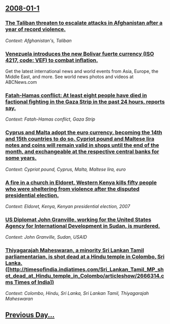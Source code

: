## [2008-01-1](/news/2008/01/1/index.md)

### [ The Taliban threaten to escalate attacks in Afghanistan after a year of record violence. ](/news/2008/01/1/the-taliban-threaten-to-escalate-attacks-in-afghanistan-after-a-year-of-record-violence.md)
_Context: Afghanistan's, Taliban_

### [ Venezuela introduces the new Bolivar fuerte currency (ISO 4217, code: VEF) to combat inflation. ](/news/2008/01/1/venezuela-introduces-the-new-bolavar-fuerte-currency-iso-4217-code-vef-to-combat-inflation.md)
Get the latest international news and world events from Asia, Europe, the Middle East, and more. See world news photos and videos at ABCNews.com

### [ Fatah-Hamas conflict: At least eight people have died in factional fighting in the Gaza Strip in the past 24 hours, reports say. ](/news/2008/01/1/fatahahamas-conflict-at-least-eight-people-have-died-in-factional-fighting-in-the-gaza-strip-in-the-past-24-hours-reports-say.md)
_Context: Fatah-Hamas conflict, Gaza Strip_

### [ Cyprus and Malta adopt the euro currency, becoming the 14th and 15th countries to do so. Cypriot pound and Maltese lira notes and coins will remain valid in shops until the end of the month, and exchangeable at the respective central banks for some years. ](/news/2008/01/1/cyprus-and-malta-adopt-the-euro-currency-becoming-the-14th-and-15th-countries-to-do-so-cypriot-pound-and-maltese-lira-notes-and-coins-wil.md)
_Context: Cypriot pound, Cyprus, Malta, Maltese lira, euro_

### [ A fire in a church in Eldoret, Western Kenya kills fifty people who were sheltering from violence after the disputed presidential election. ](/news/2008/01/1/a-fire-in-a-church-in-eldoret-western-kenya-kills-fifty-people-who-were-sheltering-from-violence-after-the-disputed-presidential-election.md)
_Context: Eldoret, Kenya, Kenyan presidential election, 2007_

### [ US Diplomat John Granville, working for the United States Agency for International Development in Sudan, is murdered. ](/news/2008/01/1/us-diplomat-john-granville-working-for-the-united-states-agency-for-international-development-in-sudan-is-murdered.md)
_Context: John Granville, Sudan, USAID_

### [ Thiyagarajah Maheswaran, a minority Sri Lankan Tamil parliamentarian, is shot dead at a Hindu temple in Colombo, Sri Lanka.([http://timesofindia.indiatimes.com/Sri_Lankan_Tamil_MP_shot_dead_at_Hindu_temple_in_Colombo/articleshow/2666314.cms Times of India])](/news/2008/01/1/thiyagarajah-maheswaran-a-minority-sri-lankan-tamil-parliamentarian-is-shot-dead-at-a-hindu-temple-in-colombo-sri-lanka-http-timesof.md)
_Context: Colombo, Hindu, Sri Lanka, Sri Lankan Tamil, Thiyagarajah Maheswaran_

## [Previous Day...](/news/2007/12/31/index.md)

